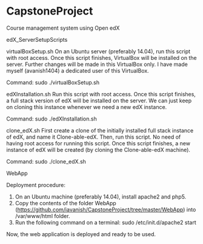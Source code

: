 # CapstoneProject
Course management system using Open edX


edX_ServerSetupScripts

virtualBoxSetup.sh
On an Ubuntu server (preferably 14.04), run this script with root access. Once this script finishes, VirtualBox will be installed on the server. Further changes will be made in this VirtualBox only. I have made myself (avanish1404) a dedicated user of this VirtualBox.

Command: sudo ./virtualBoxSetup.sh

edXInstallation.sh
Run this script with root access. Once this script finishes, a full stack version of edX will be installed on the server. We can just keep on cloning this instance whenever we need a new edX instance.

Command: sudo ./edXInstallation.sh

clone_edX.sh
First create a clone of the initially installed full stack instance of edX, and name it Clone-able-edX.
Then, run this script. No need of having root access for running this script. Once this script finishes, a new instance of edX will be created (by cloning the Clone-able-edX machine).

Command: sudo ./clone_edX.sh


WebApp

Deployment procedure:
1. On an Ubuntu machine (preferably 14.04), install apache2 and php5.
2. Copy the contents of the folder WebApp (https://github.com/iavanish/CapstoneProject/tree/master/WebApp) into /var/www/html folder.
3. Run the following command on a terminal:
    sudo /etc/init.d/apache2 start

Now, the  web application is deployed and ready to be used.

